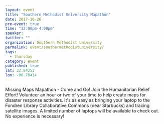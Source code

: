 ```yaml
---
layout: event
title: "Southern Methodist University Mapathon"
date: 2017-10-26
pre-event: true
time: "12:00pm-4:00pm"
speaker:
twitter: ""
organization: Southern Methodist University
permalink: event/southermethodistuniversity/
tags:
  - thursday
category: event
published: true
lat: 32.84353
lon: -96.78414
---
```


Missing Maps Mapathon - Come and Go!
Join the Humanitarian Relief Effort!
Volunteer an hour or two of your time to help create maps for disaster response activities. It's as easy as bringing your laptop to the Fondren Library Collaborative Commons (near Starbucks) and tracing satellite images. A limited number of laptops will be available to check out. No experience is necessary! 
